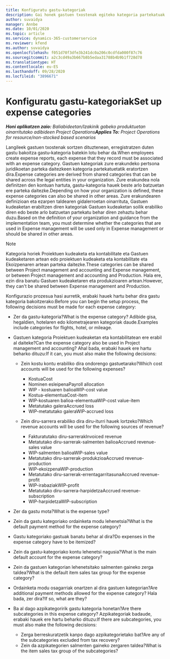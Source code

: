 ```yaml
---
title: Konfiguratu gastu-kategoriak
description: Gai honek gastuen txostenak egiteko kategoria partekatuak eta kategoria partekatuak konfiguratzeko moduari buruzko informazioa eskaintzen du.
author: suvaidya
manager: Annbe
ms.date: 10/01/2020
ms.topic: article
ms.service: dynamics-365-customerservice
ms.reviewer: kfend
ms.author: suvaidya
ms.openlocfilehash: f051d70f3dfe3b241dc0a206c0cdfda000f87c76
ms.sourcegitcommit: a2c3cd49a3b667b8b5edaa31788b4b9b1f728d78
ms.translationtype: HT
ms.contentlocale: eu-ES
ms.lasthandoff: 09/28/2020
ms.locfileid: "3896671"
---
```

# <a name="set-up-expense-categories"></a><span data-ttu-id="2afcd-103">Konfiguratu gastu-kategoriak</span><span class="sxs-lookup"><span data-stu-id="2afcd-103">Set up expense categories</span></span>

<span data-ttu-id="2afcd-104">_**Honi aplikatzen zaio:** Baliabideetan/Izakinik gabeko produktuetan oinarritutako adibideen Project Operations_</span><span class="sxs-lookup"><span data-stu-id="2afcd-104">_**Applies To:** Project Operations for resource/non-stocked based scenarios_</span></span>

<span data-ttu-id="2afcd-105">Langileek gastuen txostenak sortzen dituztenean, erregistratzen duten gastu bakoitza gastu-kategoria batekin lotu behar da.</span><span class="sxs-lookup"><span data-stu-id="2afcd-105">When employees create expense reports, each expense that they record must be associated with an expense category.</span></span> <span data-ttu-id="2afcd-106">Gastuen kategoriak zure erakundeko pertsona juridikoetan parteka daitezkeen kategoria partekatuetatik eratortzen dira.</span><span class="sxs-lookup"><span data-stu-id="2afcd-106">Expense categories are derived from shared categories that can be shared across the legal entities in your organization.</span></span> <span data-ttu-id="2afcd-107">Zure erakundea nola definitzen den kontuan hartuta, gastu-kategoria hauek beste arlo batzuetan ere parteka daitezke.</span><span class="sxs-lookup"><span data-stu-id="2afcd-107">Depending on how your organization is defined, these expense categories can also be shared in other areas.</span></span> <span data-ttu-id="2afcd-108">Zure erakundearen definizioan eta ezarpen taldearen gidalerroetan oinarrituta, Gastuen kudeaketan erabiltzen diren kategoriak Gastuen kudeaketan soilik erabiliko diren edo beste arlo batzuetan partekatu behar diren zehaztu behar duzu.</span><span class="sxs-lookup"><span data-stu-id="2afcd-108">Based on the definition of your organization and guidance from the implementation team, you must determine whether the categories that are used in Expense management will be used only in Expense management or should be shared in other areas.</span></span>

> [!NOTE]
> <span data-ttu-id="2afcd-109">Kategoria horiek Proiektuen kudeaketa eta kontabilitate eta Gastuen kudeaketaren artean edo proiektuen kudeaketa eta kontabilitate eta Ekoizpenaren artean parteka daitezke.</span><span class="sxs-lookup"><span data-stu-id="2afcd-109">These categories can be shared between Project management and accounting and Expense management, or between Project management and accounting and Production.</span></span> <span data-ttu-id="2afcd-110">Hala ere, ezin dira banatu Gastuen kudeaketaren eta produkzioaren artean.</span><span class="sxs-lookup"><span data-stu-id="2afcd-110">However, they can't be shared between Expense management and Production.</span></span>

<span data-ttu-id="2afcd-111">Konfigurazio prozesua hasi aurretik, erabaki hauek hartu behar dira gastu kategoria bakoitzerako:</span><span class="sxs-lookup"><span data-stu-id="2afcd-111">Before you can begin the setup process, the following decisions must be made for each expense category:</span></span>

- <span data-ttu-id="2afcd-112">Zer da gastu-kategoria?</span><span class="sxs-lookup"><span data-stu-id="2afcd-112">What is the expense category?</span></span> <span data-ttu-id="2afcd-113">Adibide gisa, hegaldien, hotelaren edo kilometrajearen kategoriak daude.</span><span class="sxs-lookup"><span data-stu-id="2afcd-113">Examples include categories for flights, hotel, or mileage.</span></span>
- <span data-ttu-id="2afcd-114">Gastuen kategoria Proiektuen kudeaketan eta kontabilitatean ere erabil al daiteke?</span><span class="sxs-lookup"><span data-stu-id="2afcd-114">Can the expense category also be used in Project management and accounting?</span></span> <span data-ttu-id="2afcd-115">Ahal bada, erabaki hauek ere hartu beharko dituzu:</span><span class="sxs-lookup"><span data-stu-id="2afcd-115">If it can, you must also make the following decisions:</span></span>

    - <span data-ttu-id="2afcd-116">Zein kostu kontu erabiliko dira ondorengo gastuetarako?</span><span class="sxs-lookup"><span data-stu-id="2afcd-116">Which cost accounts will be used for the following expenses?</span></span>

        - <span data-ttu-id="2afcd-117">Kostua</span><span class="sxs-lookup"><span data-stu-id="2afcd-117">Cost</span></span>
        - <span data-ttu-id="2afcd-118">Nominen esleipena</span><span class="sxs-lookup"><span data-stu-id="2afcd-118">Payroll allocation</span></span>
        - <span data-ttu-id="2afcd-119">WIP - kostuaren balioa</span><span class="sxs-lookup"><span data-stu-id="2afcd-119">WIP-cost value</span></span>
        - <span data-ttu-id="2afcd-120">Kostua-elementua</span><span class="sxs-lookup"><span data-stu-id="2afcd-120">Cost-item</span></span>
        - <span data-ttu-id="2afcd-121">WIP-kostuaren balioa-elementua</span><span class="sxs-lookup"><span data-stu-id="2afcd-121">WIP-cost value-item</span></span>
        - <span data-ttu-id="2afcd-122">Metatutako galera</span><span class="sxs-lookup"><span data-stu-id="2afcd-122">Accrued loss</span></span>
        - <span data-ttu-id="2afcd-123">WIP-metatutako galera</span><span class="sxs-lookup"><span data-stu-id="2afcd-123">WIP-accrued loss</span></span>

    - <span data-ttu-id="2afcd-124">Zein diru-sarrera erabiliko dira diru-iturri hauek lortzeko?</span><span class="sxs-lookup"><span data-stu-id="2afcd-124">Which revenue accounts will be used for the following sources of revenue?</span></span>

        - <span data-ttu-id="2afcd-125">Fakturatutako diru-sarrerak</span><span class="sxs-lookup"><span data-stu-id="2afcd-125">Invoiced revenue</span></span>
        - <span data-ttu-id="2afcd-126">Metatutako diru-sarrerak-salmenten balioa</span><span class="sxs-lookup"><span data-stu-id="2afcd-126">Accrued revenue-sales value</span></span>
        - <span data-ttu-id="2afcd-127">WIP-salmenten balioa</span><span class="sxs-lookup"><span data-stu-id="2afcd-127">WIP-sales value</span></span>
        - <span data-ttu-id="2afcd-128">Metatutako diru-sarrerak-produkzioa</span><span class="sxs-lookup"><span data-stu-id="2afcd-128">Accrued revenue-production</span></span>
        - <span data-ttu-id="2afcd-129">WIP-ekoizpena</span><span class="sxs-lookup"><span data-stu-id="2afcd-129">WIP-production</span></span>
        - <span data-ttu-id="2afcd-130">Metatutako diru-sarrerak-errentagarritasuna</span><span class="sxs-lookup"><span data-stu-id="2afcd-130">Accrued revenue-profit</span></span>
        - <span data-ttu-id="2afcd-131">WIP-irabaziak</span><span class="sxs-lookup"><span data-stu-id="2afcd-131">WIP-profit</span></span>
        - <span data-ttu-id="2afcd-132">Metatutako diru-sarrera-harpidetza</span><span class="sxs-lookup"><span data-stu-id="2afcd-132">Accrued revenue-subscription</span></span>
        - <span data-ttu-id="2afcd-133">WIP-harpidetza</span><span class="sxs-lookup"><span data-stu-id="2afcd-133">WIP-subscription</span></span>

- <span data-ttu-id="2afcd-134">Zer da gastu mota?</span><span class="sxs-lookup"><span data-stu-id="2afcd-134">What is the expense type?</span></span>
- <span data-ttu-id="2afcd-135">Zein da gastu kategoriako ordainketa modu lehenetsia?</span><span class="sxs-lookup"><span data-stu-id="2afcd-135">What is the default payment method for the expense category?</span></span>
- <span data-ttu-id="2afcd-136">Gastu kategoriako gastuak banatu behar al dira?</span><span class="sxs-lookup"><span data-stu-id="2afcd-136">Do expenses in the expense category have to be itemized?</span></span>
- <span data-ttu-id="2afcd-137">Zein da gastu-kategoriako kontu lehenetsi nagusia?</span><span class="sxs-lookup"><span data-stu-id="2afcd-137">What is the main default account for the expense category?</span></span>
- <span data-ttu-id="2afcd-138">Zein da gastuen kategorian lehenetsitako salmenten gaineko zerga taldea?</span><span class="sxs-lookup"><span data-stu-id="2afcd-138">What is the default item sales tax group for the expense category?</span></span>
- <span data-ttu-id="2afcd-139">Ordainketa modu osagarriak onartzen al dira gastuen kategorian?</span><span class="sxs-lookup"><span data-stu-id="2afcd-139">Are additional payment methods allowed for the expense category?</span></span> <span data-ttu-id="2afcd-140">Hala bada, zer dira?</span><span class="sxs-lookup"><span data-stu-id="2afcd-140">If so, what are they?</span></span>
- <span data-ttu-id="2afcd-141">Ba al dago azpikategoririk gastu kategoria honetan?</span><span class="sxs-lookup"><span data-stu-id="2afcd-141">Are there subcategories in this expense category?</span></span> <span data-ttu-id="2afcd-142">Azpikategoriak badaude, erabaki hauek ere hartu beharko dituzu:</span><span class="sxs-lookup"><span data-stu-id="2afcd-142">If there are subcategories, you must also make the following decisions:</span></span>

    - <span data-ttu-id="2afcd-143">Zerga berreskuratzetik kanpo dago azpikategorietako bat?</span><span class="sxs-lookup"><span data-stu-id="2afcd-143">Are any of the subcategories excluded from tax recovery?</span></span>
    - <span data-ttu-id="2afcd-144">Zein da azpikategorien salmenten gaineko zergaren taldea?</span><span class="sxs-lookup"><span data-stu-id="2afcd-144">What is the item sales tax group of the subcategories?</span></span>
